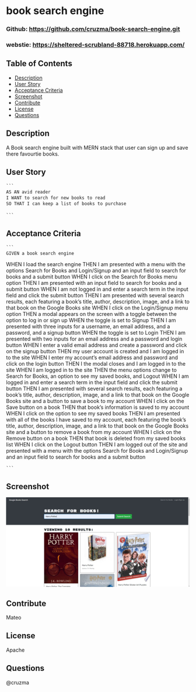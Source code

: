 # book search engine
  
  ### Github: https://github.com/cruzma/book-search-engine.git
  ### webstie: https://sheltered-scrubland-88718.herokuapp.com/

  ## Table of Contents
  - [Description](#description)
  - [User&nbsp;Story](#User&nbsp;Story)
  - [Acceptance&nbsp;Criteria](#Acceptance&nbsp;Criteria)
  - [Screenshot](#Screenshot)
  - [Contribute](#contribute)
  - [License](#license)
  - [Questions](#questions)

  ## Description
  A Book search engine built with MERN stack that user can sign up and save there favourtie books.  

 ## User Story
    ```
    AS AN avid reader
    I WANT to search for new books to read
    SO THAT I can keep a list of books to purchase

    ```

 ## Acceptance Criteria
    ```
    GIVEN a book search engine
WHEN I load the search engine
THEN I am presented with a menu with the options Search for Books and Login/Signup and an input field to search for books and a submit button
WHEN I click on the Search for Books menu option
THEN I am presented with an input field to search for books and a submit button
WHEN I am not logged in and enter a search term in the input field and click the submit button
THEN I am presented with several search results, each featuring a book’s title, author, description, image, and a link to that book on the Google Books site
WHEN I click on the Login/Signup menu option
THEN a modal appears on the screen with a toggle between the option to log in or sign up
WHEN the toggle is set to Signup
THEN I am presented with three inputs for a username, an email address, and a password, and a signup button
WHEN the toggle is set to Login
THEN I am presented with two inputs for an email address and a password and login button
WHEN I enter a valid email address and create a password and click on the signup button
THEN my user account is created and I am logged in to the site
WHEN I enter my account’s email address and password and click on the login button
THEN I the modal closes and I am logged in to the site
WHEN I am logged in to the site
THEN the menu options change to Search for Books, an option to see my saved books, and Logout
WHEN I am logged in and enter a search term in the input field and click the submit button
THEN I am presented with several search results, each featuring a book’s title, author, description, image, and a link to that book on the Google Books site and a button to save a book to my account
WHEN I click on the Save button on a book
THEN that book’s information is saved to my account
WHEN I click on the option to see my saved books
THEN I am presented with all of the books I have saved to my account, each featuring the book’s title, author, description, image, and a link to that book on the Google Books site and a button to remove a book from my account
WHEN I click on the Remove button on a book
THEN that book is deleted from my saved books list
WHEN I click on the Logout button
THEN I am logged out of the site and presented with a menu with the options Search for Books and Login/Signup and an input field to search for books and a submit button  

    ```

 ## Screenshot
 ![Portfolio example](./image/webSnip.JPG)
  ## Contribute
  Mateo
  
  ## License
  Apache

  ## Questions
  @cruzma</br>